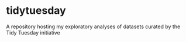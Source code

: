 # tidytuesday
A repository hosting my exploratory analyses of datasets curated by the Tidy Tuesday initiative
